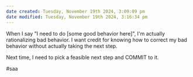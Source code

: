 ```yaml
---
date created: Tuesday, November 19th 2024, 3:09:09 pm
date modified: Tuesday, November 19th 2024, 3:16:34 pm
---
```

When I say "I need to do [some good behavior here]", I'm actually rationalizing bad behavior. I want credit for knowing how to correct my bad behavior without actually taking the next step.

Next time, I need to pick a feasible next step and COMMIT to it.

#saa